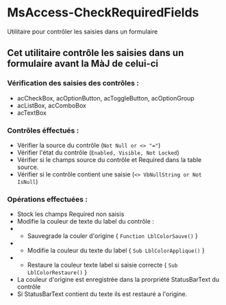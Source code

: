 # MsAccess-CheckRequiredFields
Utilitaire pour contrôler les saisies dans un formulaire
## Cet utilitaire contrôle les saisies dans un formulaire avant la MàJ de celui-ci
### Vérification des saisies des contrôles :
-  acCheckBox, acOptionButton, acToggleButton, acOptionGroup
-  acListBox, acComboBox 
-  acTextBox
### Contrôles éffectués :
- Vérifier la source du contrôle (`Not Null or <> "="`)
- Vérifier l'état du contrôle (`Enabled, Visible, Not Locked`)
- Vérifier si le champs source du contrôle et Required dans la table source.
- Vérifier si le contrôle contient une saisie (`<> VbNullString or Not IsNull`)
### Opérations effectuées :
- Stock les champs Required non saisis
- Modifie la couleur de texte du label du contrôle :
- - Sauvegrade la couler d'origine { `Function LblColorSauve()` }
- - Modifie la couleur du texte du label { `Sub LblColorApplique()` }
- - Restaure la couleur texte label si saisie correcte { `Sub LblColorRestaure()` }
- La couleur d'origine est enregistrée dans la prorpriété StatusBarText du contrôle
- Si StatusBarText contient du texte ils est restauré a l'origine.
